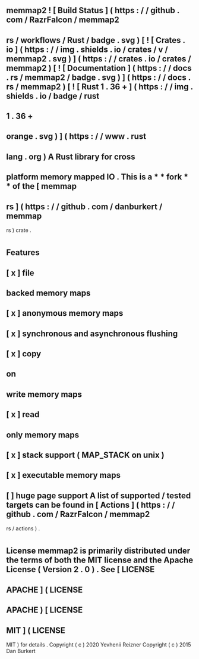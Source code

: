 #
memmap2
!
[
Build
Status
]
(
https
:
/
/
github
.
com
/
RazrFalcon
/
memmap2
-
rs
/
workflows
/
Rust
/
badge
.
svg
)
[
!
[
Crates
.
io
]
(
https
:
/
/
img
.
shields
.
io
/
crates
/
v
/
memmap2
.
svg
)
]
(
https
:
/
/
crates
.
io
/
crates
/
memmap2
)
[
!
[
Documentation
]
(
https
:
/
/
docs
.
rs
/
memmap2
/
badge
.
svg
)
]
(
https
:
/
/
docs
.
rs
/
memmap2
)
[
!
[
Rust
1
.
36
+
]
(
https
:
/
/
img
.
shields
.
io
/
badge
/
rust
-
1
.
36
+
-
orange
.
svg
)
]
(
https
:
/
/
www
.
rust
-
lang
.
org
)
A
Rust
library
for
cross
-
platform
memory
mapped
IO
.
This
is
a
*
*
fork
*
*
of
the
[
memmap
-
rs
]
(
https
:
/
/
github
.
com
/
danburkert
/
memmap
-
rs
)
crate
.
#
#
Features
-
[
x
]
file
-
backed
memory
maps
-
[
x
]
anonymous
memory
maps
-
[
x
]
synchronous
and
asynchronous
flushing
-
[
x
]
copy
-
on
-
write
memory
maps
-
[
x
]
read
-
only
memory
maps
-
[
x
]
stack
support
(
MAP_STACK
on
unix
)
-
[
x
]
executable
memory
maps
-
[
]
huge
page
support
A
list
of
supported
/
tested
targets
can
be
found
in
[
Actions
]
(
https
:
/
/
github
.
com
/
RazrFalcon
/
memmap2
-
rs
/
actions
)
.
#
#
License
memmap2
is
primarily
distributed
under
the
terms
of
both
the
MIT
license
and
the
Apache
License
(
Version
2
.
0
)
.
See
[
LICENSE
-
APACHE
]
(
LICENSE
-
APACHE
)
[
LICENSE
-
MIT
]
(
LICENSE
-
MIT
)
for
details
.
Copyright
(
c
)
2020
Yevhenii
Reizner
Copyright
(
c
)
2015
Dan
Burkert
